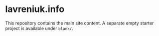 # lavreniuk.info

This repository contains the main site content. A separate empty starter project is available under `blank/`.

